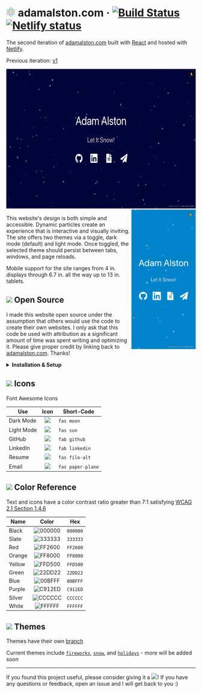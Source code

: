 # <img src="public/favicon.svg" alt="atom" height="24"> adamalston<span></span>.com &middot; [![Build Status](https://img.shields.io/circleci/build/gh/adamalston/v2?label=build)](https://app.circleci.com/pipelines/github/adamalston/v2) [![Netlify status](https://img.shields.io/netlify/332bbd91-59b7-4091-8781-6f41330399b4)](https://app.netlify.com/sites/adamalston/deploys)

The second iteration of [adamalston.com](https://www.adamalston.com) built with [React](https://reactjs.org/) and hosted with [Netlify](https://www.netlify.com/).

Previous iteration: [v1](https://github.com/adamalston/v1)

<img float="left" height="370" src="src/assets/desktop.png" alt="Desktop Preview" role="img" aria-label="desktop screenshot"> <img align="right" height="370" src="src/assets/mobile.png" alt="Mobile Preview" role="img" aria-label="mobile screenshot">

This website's design is both simple and accessible. Dynamic particles create an experience that is interactive and visually inviting. The site offers two themes via a toggle, dark mode (default) and light mode. Once toggled, the selected theme should persist between tabs, windows, and page reloads.

Mobile support for the site ranges from 4 in. displays through 6.7 in. all the way up to 13 in. tablets.

## <img src="https://git.io/JUnUc" height="18"> Open Source

I made this website open source under the assumption that others would use the code to create their own websites. I only ask that this code be used with attribution as a significant amount of time was spent writing and optimizing it. Please give proper credit by linking back to [adamalston.com](https://www.adamalston.com/). Thanks!

<details>
    <summary><b>Installation &amp; Setup</b></summary>

1. Clone this repository
2. Install packages/dependencies: `npm install`
3. Start the development server: `npm start`
4. Feel free to change anything like icons or particle colors

**Building &amp; Deployment**

1. Create a production build of the website: `npm run build`
2. The [React/Deployment](https://create-react-app.dev/docs/deployment/) docs detail how to deploy to `gh-pages`, Netlify, and many other services

</details>

## <img src="https://git.io/JUnJT" height="18"> Icons

Font Awesome Icons

| Use        |                     Icon                     | Short-Code        |
| ---------- | :------------------------------------------: | ----------------- |
| Dark Mode  | <img src="https://git.io/JUcJr" height="20"> | `fas moon`        |
| Light Mode | <img src="https://git.io/JUcJB" height="20"> | `fas sun`         |
| GitHub     | <img src="https://git.io/JLu7a" height="20"> | `fab github`      |
| LinkedIn   | <img src="https://git.io/JLu7m" height="20"> | `fab linkedin`    |
| Resume     | <img src="https://git.io/JLuQD" height="20"> | `fas file-alt`    |
| Email      | <img src="https://git.io/JLu7u" height="20"> | `fas paper-plane` |

## <img src="https://git.io/JUnT0" height="18"> Color Reference

Text and icons have a color contrast ratio greater than 7:1 satisfying [WCAG 2.1 Section 1.4.6](https://www.w3.org/TR/WCAG21/#contrast-enhanced)

| Name   |                          Color                          | Hex      |
| ------ | :-----------------------------------------------------: | -------- |
| Black  | ![000000](https://via.placeholder.com/16/000000?text=+) | `000000` |
| Slate  | ![333333](https://via.placeholder.com/16/333333?text=+) | `333333` |
| Red    | ![FF2600](https://via.placeholder.com/16/FF2600?text=+) | `FF2600` |
| Orange | ![FF8000](https://via.placeholder.com/16/FF8000?text=+) | `FF8000` |
| Yellow | ![FFD500](https://via.placeholder.com/16/FFD500?text=+) | `FFD500` |
| Green  | ![22DD22](https://via.placeholder.com/16/22DD22?text=+) | `22DD22` |
| Blue   | ![00BFFF](https://via.placeholder.com/16/00BFFF?text=+) | `00BFFF` |
| Purple | ![C912ED](https://via.placeholder.com/16/C912ED?text=+) | `C912ED` |
| Silver | ![CCCCCC](https://via.placeholder.com/16/CCCCCC?text=+) | `CCCCCC` |
| White  | ![FFFFFF](https://via.placeholder.com/16/FFFFFF?text=+) | `FFFFFF` |

## <img src="https://git.io/JLX8B" height="18"> Themes

Themes have their own [branch](https://github.com/adamalston/v2/branches)

Current themes include [`fireworks`](https://github.com/adamalston/v2/tree/fireworks), [`snow`](https://github.com/adamalston/v2/tree/snow), and [`holidays`](https://github.com/adamalston/v2/tree/holidays) - more will be added soon

---

If you found this project useful, please consider giving it a <img src="https://git.io/JUn8T" height="14">! If you have any questions or feedback, open an issue and I will get back to you :&#8203;)
